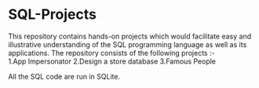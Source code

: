 # SQL-Projects
This repository contains hands-on projects which would facilitate easy and illustrative understanding of the SQL programming language as well as its applications. The repository consists of the following projects :-  
1.App Impersonator 
2.Design a store database 
3.Famous People

All the SQL code are run in SQLite.
